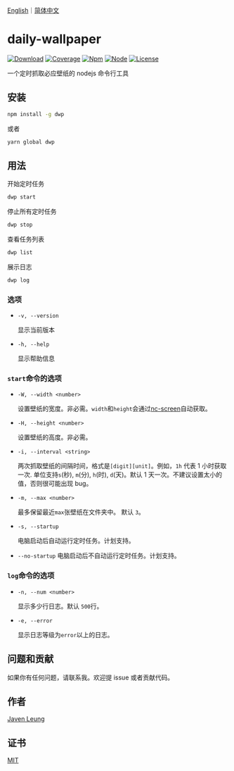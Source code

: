 <a href="README.md">English</a>｜<a href="README.zh_CN.md">简体中文</a>

# daily-wallpaper

[![Download](https://img.shields.io/npm/dw/dwp)](https://www.npmjs.com/package/dwp)
[![Coverage](https://img.shields.io/badge/coverage-100%25-brightgreen)](https://github.com/avennn/daily-wallpaper)
[![Npm](https://img.shields.io/npm/v/dwp)](https://github.com/avennn/daily-wallpaper)
[![Node](https://img.shields.io/node/v/dwp)](./package.json)
[![License](https://img.shields.io/npm/l/dwp)](./LICENSE)

一个定时抓取必应壁纸的 nodejs 命令行工具

## 安装

```sh
npm install -g dwp
```

或者

```sh
yarn global dwp
```

## 用法

开始定时任务

```sh
dwp start
```

停止所有定时任务

```sh
dwp stop
```

查看任务列表

```sh
dwp list
```

展示日志

```sh
dwp log
```

### 选项

- `-v, --version`

  显示当前版本

- `-h, --help`

  显示帮助信息

### `start`命令的选项

- `-W, --width <number>`

  设置壁纸的宽度。非必需。`width`和`height`会通过[nc-screen](https://github.com/avennn/nc-screen)自动获取。

- `-H, --height <number>`

  设置壁纸的高度。非必需。

- `-i, --interval <string>`

  两次抓取壁纸的间隔时间，格式是`[digit][unit]`。例如，`1h` 代表 1 小时获取一次. 单位支持`s`(秒), `m`(分), `h`(时), `d`(天)。默认 1 天一次。不建议设置太小的值，否则很可能出现 bug。

- `-m, --max <number>`

  最多保留最近`max`张壁纸在文件夹中。 默认 `3`。

- `-s, --startup`

  电脑启动后自动运行定时任务。计划支持。

- `--no-startup`
  电脑启动后不自动运行定时任务。计划支持。

### `log`命令的选项

- `-n, --num <number>`

  显示多少行日志。默认 `500`行。

- `-e, --error`

  显示日志等级为`error`以上的日志。

## 问题和贡献

如果你有任何问题，请联系我。欢迎提 issue 或者贡献代码。

## 作者

[Javen Leung](https://github.com/avennn)

## 证书

[MIT](./LICENSE)
